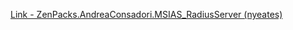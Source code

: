 [Link - ZenPacks.AndreaConsadori.MSIAS_RadiusServer (nyeates)](https://github.com/nyeates/ZenPacks.AndreaConsadori.MSIAS_RadiusServer)
